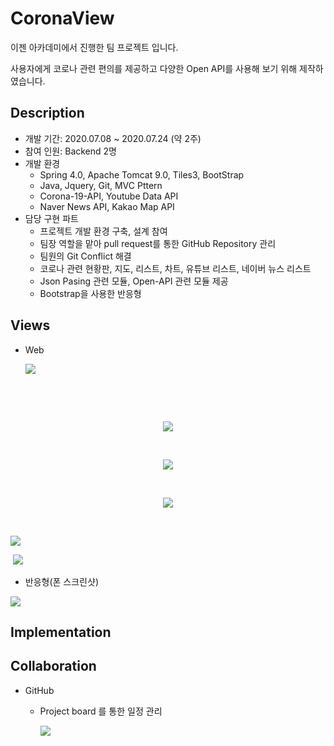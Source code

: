 # CoronaView

이젠 아카데미에서 진행한 팀 프로젝트 입니다.

사용자에게 코로나 관련 편의를 제공하고 다양한 Open API를 사용해 보기 위해 제작하였습니다.

## Description

- 개발 기간: 2020.07.08 ~ 2020.07.24 (약 2주)
- 참여 인원: Backend 2명
- 개발 환경
  - Spring 4.0,  Apache Tomcat 9.0,  Tiles3,  BootStrap
  - Java,  Jquery,  Git,  MVC Pttern
  - Corona-19-API,  Youtube Data API
  - Naver News API,  Kakao Map API
- 담당 구현 파트
  - 프로젝트 개발 환경 구축, 설계 참여
  - 팀장 역할을 맡아 pull request를 통한 GitHub Repository 관리
  - 팀원의 Git Conflict 해결
  - 코로나 관련 현황판, 지도, 리스트, 차트, 유튜브 리스트, 네이버 뉴스 리스트
  - Json Pasing 관련 모듈, Open-API 관련 모듈 제공
  - Bootstrap을 사용한 반응형

## Views

- Web

  

  ![](https://github.com/77kkyu/Corona_View/blob/master/src/main/webapp/img/web1.png?raw=true)

​                                                       

​                                               

<p align="center"><img src="https://github.com/77kkyu/Corona_View/blob/master/src/main/webapp/img/web2.png?raw=true"/></p>

 

​                                                                         

<p align="center"><img src="https://github.com/77kkyu/Corona_View/blob/master/src/main/webapp/img/web3.png?raw=true"  /></p>

 



​                                                                             

<p align="center"><img src="https://github.com/77kkyu/Corona_View/blob/master/src/main/webapp/img/web4.png?raw=true"  /></p>

   



​                                

![](https://github.com/77kkyu/Corona_View/blob/master/src/main/webapp/img/web5.png?raw=true)



​                               ![](https://github.com/77kkyu/Corona_View/blob/master/src/main/webapp/img/web6.png?raw=true)





- 반응형(폰 스크린샷)



![](https://github.com/77kkyu/Corona_View/blob/master/src/main/webapp/img/app.png?raw=true)



## Implementation



## Collaboration

- GitHub

  - Project board 를 통한 일정 관리

    ![](https://github.com/77kkyu/Corona_View/blob/master/src/main/webapp/img/project_board.png?raw=true)
